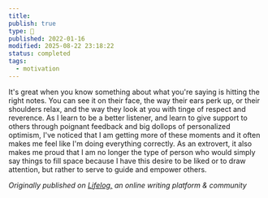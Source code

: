 ```yaml
---
title:
publish: true
type: 🌳
published: 2022-01-16
modified: 2025-08-22 23:18:22
status: completed
tags:
  - motivation
---
```

 It's great when you know something about what you're saying is hitting the right notes. You can see it on their face, the way their ears perk up, or their shoulders relax, and the way they look at you with tinge of respect and reverence. As I learn to be a better listener, and learn to give support to others through poignant feedback and big dollops of personalized optimism, I've noticed that I am getting more of these moments and it often makes me feel like I'm doing everything correctly. As an extrovert, it also makes me proud that I am no longer the type of person who would simply say things to fill space because I have this desire to be liked or to draw attention, but rather to serve to guide and empower others.

*Originally published on [Lifelog,](https://golifelog.com/) an online writing platform & community*